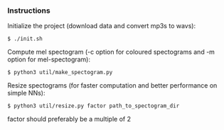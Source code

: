 ### Instructions

Initialize the project (download data and convert mp3s to wavs):
```
$ ./init.sh
```

Compute mel spectogram (-c option for coloured spectograms and -m option for mel-spectogram):
```
$ python3 util/make_spectogram.py
```

Resize spectograms (for faster computation and better performance on simple NNs):
```
$ python3 util/resize.py factor path_to_spectogram_dir
```
factor should preferably be a multiple of 2
